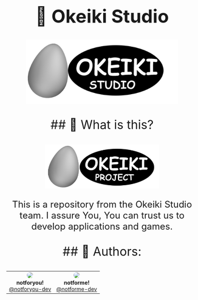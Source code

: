 <meta charset="UTF-8">
<h1 align="center" style="font-size: 48px">🥚 Okeiki Studio</h1>

<p align="center">
    <img src="assets/OKEIKI_STUDIO.png" alt="Studio logo" width="400">
</p>

<p align="center" style="font-size: 32px">
  ## 🤨 What is this?
</p>

<p align="center">
    <img src="assets/OKEIKI_PROJECT.png" alt="Project logo" width="300">
</p>

<p align="center" style="font-size: 24px;">
This is a repository from the Okeiki Studio team.
I assure You, You can trust us to develop applications and games.
</p>

<p align="center" style="font-size: 32px">
  ## 🤝 Authors:
</p>

<table align="center">
  <tr>
    <td align="center">
      <img src="https://avatars.githubusercontent.com/u/177419722?s=400&u=ea5032ae64955f3fa916e024ec08436f5523aebc&v=4" width="100" style="border-radius: 50%"><br>
      <b>notforyou!</b><br>
      <a href="https://github.com/notforyou-dev">@notforyou-dev</a>
    </td>
    <td align="center">
            <img src="https://avatars.githubusercontent.com/u/204309024?v=4" width="100" style="border-radius: 50%"><br>
      <b>notforme!</b><br>
      <a href="https://github.com/notforme-dev">@notforme-dev</a>
    </td>
  </tr>
</table>
